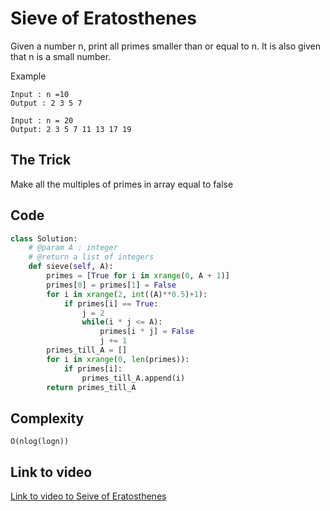 # Sieve of Eratosthenes

Given a number n, print all primes smaller than or equal to n. It is also given that n is a small number.

Example

```
Input : n =10
Output : 2 3 5 7

Input : n = 20
Output: 2 3 5 7 11 13 17 19
```

## The Trick

Make all the multiples of primes in array equal to false

## Code

```python
class Solution:
    # @param A : integer
    # @return a list of integers
    def sieve(self, A):
        primes = [True for i in xrange(0, A + 1)]
        primes[0] = primes[1] = False
        for i in xrange(2, int((A)**0.5)+1):
            if primes[i] == True:
                j = 2
                while(i * j <= A):
                    primes[i * j] = False
                    j += 1
        primes_till_A = []
        for i in xrange(0, len(primes)):
            if primes[i]:
                primes_till_A.append(i)
        return primes_till_A
```

## Complexity

`O(nlog(logn))`

## Link to video

[Link to video to Seive of Eratosthenes](https://youtu.be/eKp56OLhoQs?list=PL2_aWCzGMAwLL-mEB4ef20f3iqWMGWa25)
